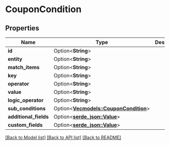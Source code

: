 # CouponCondition

## Properties

Name | Type | Description | Notes
------------ | ------------- | ------------- | -------------
**id** | Option<**String**> |  | [optional]
**entity** | Option<**String**> |  | [optional]
**match_items** | Option<**String**> |  | [optional]
**key** | Option<**String**> |  | [optional]
**operator** | Option<**String**> |  | [optional]
**value** | Option<**String**> |  | [optional]
**logic_operator** | Option<**String**> |  | [optional]
**sub_conditions** | Option<[**Vec<models::CouponCondition>**](Coupon_Condition.md)> |  | [optional]
**additional_fields** | Option<[**serde_json::Value**](.md)> |  | [optional]
**custom_fields** | Option<[**serde_json::Value**](.md)> |  | [optional]

[[Back to Model list]](../README.md#documentation-for-models) [[Back to API list]](../README.md#documentation-for-api-endpoints) [[Back to README]](../README.md)


